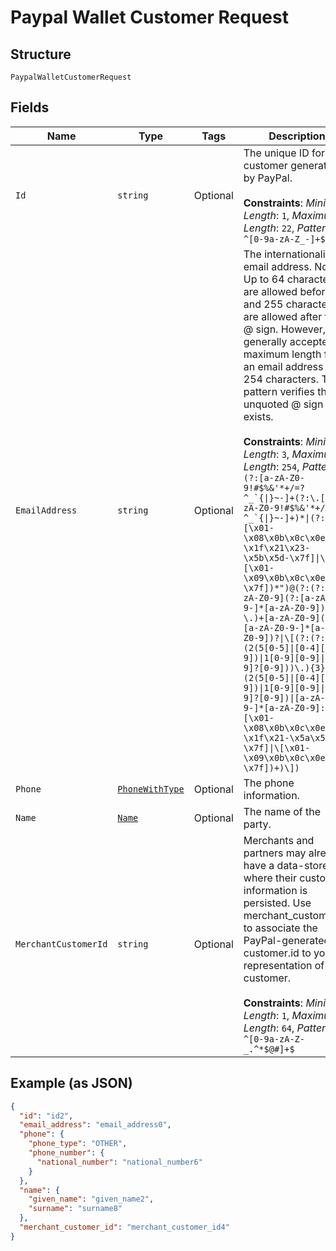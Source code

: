 
# Paypal Wallet Customer Request

## Structure

`PaypalWalletCustomerRequest`

## Fields

| Name | Type | Tags | Description |
|  --- | --- | --- | --- |
| `Id` | `string` | Optional | The unique ID for a customer generated by PayPal.<br><br>**Constraints**: *Minimum Length*: `1`, *Maximum Length*: `22`, *Pattern*: `^[0-9a-zA-Z_-]+$` |
| `EmailAddress` | `string` | Optional | The internationalized email address. Note: Up to 64 characters are allowed before and 255 characters are allowed after the @ sign. However, the generally accepted maximum length for an email address is 254 characters. The pattern verifies that an unquoted @ sign exists.<br><br>**Constraints**: *Minimum Length*: `3`, *Maximum Length*: `254`, *Pattern*: ``(?:[a-zA-Z0-9!#$%&'*+/=?^_`{\|}~-]+(?:\.[a-zA-Z0-9!#$%&'*+/=?^_`{\|}~-]+)*\|(?:[\x01-\x08\x0b\x0c\x0e-\x1f\x21\x23-\x5b\x5d-\x7f]\|\[\x01-\x09\x0b\x0c\x0e-\x7f])*")@(?:(?:[a-zA-Z0-9](?:[a-zA-Z0-9-]*[a-zA-Z0-9])?\.)+[a-zA-Z0-9](?:[a-zA-Z0-9-]*[a-zA-Z0-9])?\|\[(?:(?:(2(5[0-5]\|[0-4][0-9])\|1[0-9][0-9]\|[1-9]?[0-9]))\.){3}(?:(2(5[0-5]\|[0-4][0-9])\|1[0-9][0-9]\|[1-9]?[0-9])\|[a-zA-Z0-9-]*[a-zA-Z0-9]:(?:[\x01-\x08\x0b\x0c\x0e-\x1f\x21-\x5a\x53-\x7f]\|\[\x01-\x09\x0b\x0c\x0e-\x7f])+)\])`` |
| `Phone` | [`PhoneWithType`](../../doc/models/phone-with-type.md) | Optional | The phone information. |
| `Name` | [`Name`](../../doc/models/name.md) | Optional | The name of the party. |
| `MerchantCustomerId` | `string` | Optional | Merchants and partners may already have a data-store where their customer information is persisted. Use merchant_customer_id to associate the PayPal-generated customer.id to your representation of a customer.<br><br>**Constraints**: *Minimum Length*: `1`, *Maximum Length*: `64`, *Pattern*: `^[0-9a-zA-Z-_.^*$@#]+$` |

## Example (as JSON)

```json
{
  "id": "id2",
  "email_address": "email_address0",
  "phone": {
    "phone_type": "OTHER",
    "phone_number": {
      "national_number": "national_number6"
    }
  },
  "name": {
    "given_name": "given_name2",
    "surname": "surname8"
  },
  "merchant_customer_id": "merchant_customer_id4"
}
```

